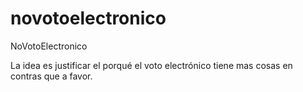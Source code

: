 # novotoelectronico
NoVotoElectronico

La idea es justificar el porqué el voto electrónico tiene mas cosas en contras que a favor.
